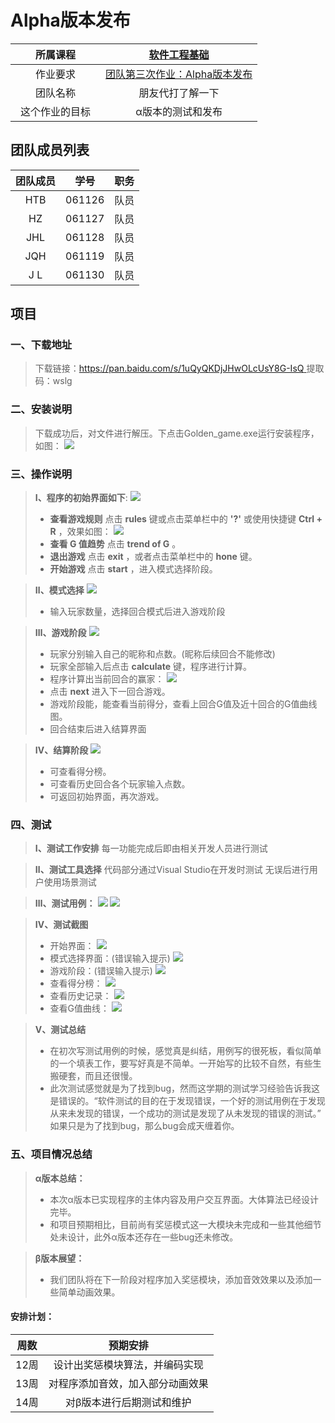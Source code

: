 # Alpha版本发布 

|所属课程|[软件工程基础](https://edu.cnblogs.com/campus/xnsy/Autumn2019SoftwareEngineeringFoundation)|
 :---:|:---:|
 |作业要求 | [团队第三次作业：Alpha版本发布](https://edu.cnblogs.com/campus/xnsy/Autumn2019SoftwareEngineeringFoundation/homework/9895)|
|团队名称 | 朋友代打了解一下|
|这个作业的目标　| α版本的测试和发布|


## 团队成员列表

|  团队成员 |  学号 | 职务 |
|:---:|:---:|:---:|
|HTB | 061126|队员|
|HZ | 061127|队员|
|JHL | 061128|队员|
|JQH | 061119|队员|
|J L | 061130|队员|


## 项目

### 一、下载地址
>下载链接：[https://pan.baidu.com/s/1uQyQKDjJHwOLcUsY8G-IsQ 
](https://pan.baidu.com/s/1uQyQKDjJHwOLcUsY8G-IsQ 
)
提取码：wslg 



### 二、安装说明
>下载成功后，对文件进行解压。下点击Golden_game.exe运行安装程序，如图：
![](https://img2018.cnblogs.com/blog/1598357/201911/1598357-20191118180317079-1027072508.png)


### 三、操作说明
>**Ⅰ、程序的初始界面如下**:
![](https://img2018.cnblogs.com/blog/1598357/201911/1598357-20191118180511402-1080257916.png)
>- **查看游戏规则**
>点击 **rules** 键或点击菜单栏中的 **'?'** 或使用快捷键 **Ctrl + R** ，效果如图：
![](https://img2018.cnblogs.com/blog/1598357/201911/1598357-20191118180631076-1609305256.png)
>- **查看 G 值趋势**
点击 **trend of G** 。
>- **退出游戏**
点击 **exit** ，或者点击菜单栏中的 **hone** 键。
>- **开始游戏**
点击 **start** ，进入模式选择阶段。

>**Ⅱ、模式选择**
![](https://img2018.cnblogs.com/blog/1784605/201911/1784605-20191118191832742-1337007885.png)
>- 输入玩家数量，选择回合模式后进入游戏阶段

>**Ⅲ、游戏阶段**
![](https://img2018.cnblogs.com/blog/1784605/201911/1784605-20191118192346492-1863409353.png)
>- 玩家分别输入自己的昵称和点数。(昵称后续回合不能修改)
>- 玩家全部输入后点击 **calculate** 键，程序进行计算。
>- 程序计算出当前回合的赢家：
![](https://img2018.cnblogs.com/blog/1598357/201911/1598357-20191118180943473-2122927820.png)
>- 点击 **next** 进入下一回合游戏。
>- 游戏阶段能，能查看当前得分，查看上回合G值及近十回合的G值曲线图。
>- 回合结束后进入结算界面

>**Ⅳ、结算阶段**
![](https://img2018.cnblogs.com/blog/1598357/201911/1598357-20191118181130758-506355161.png)
>- 可查看得分榜。
>- 可查看历史回合各个玩家输入点数。
>- 可返回初始界面，再次游戏。

### 四、测试

>**Ⅰ、测试工作安排**
每一功能完成后即由相关开发人员进行测试

>**Ⅱ、测试工具选择**
代码部分通过Visual Studio在开发时测试
无误后进行用户使用场景测试

>**Ⅲ、测试用例：**
![](https://img2018.cnblogs.com/blog/1784605/201911/1784605-20191118222526328-1623145660.png)
![](https://img2018.cnblogs.com/blog/1784605/201911/1784605-20191118222534443-212898604.png)

>**Ⅳ、测试截图**
>- 开始界面：
![](https://img2018.cnblogs.com/blog/1598357/201911/1598357-20191118180511402-1080257916.png)
>- 模式选择界面：(错误输入提示)
![](https://img2018.cnblogs.com/blog/1784605/201911/1784605-20191118223405261-1289718306.png)
>- 游戏阶段：(错误输入提示)
![](https://img2018.cnblogs.com/blog/1784605/201911/1784605-20191118223837164-1584432152.png)
>- 查看得分榜：
![](https://img2018.cnblogs.com/blog/1784605/201911/1784605-20191118224107629-114756533.png)
>- 查看历史记录：
![](https://img2018.cnblogs.com/blog/1784605/201911/1784605-20191118224322191-35198802.png)
>- 查看G值曲线：
![](https://img2018.cnblogs.com/blog/1784605/201911/1784605-20191118224517945-2030172198.png)

>**Ⅴ、测试总结**
>- 在初次写测试用例的时候，感觉真是纠结，用例写的很死板，看似简单的一个填表工作，要写好真是不简单。一开始写的比较不自然，有些生搬硬套，而且还很慢。
>- 此次测试感觉就是为了找到bug，然而这学期的测试学习经验告诉我这是错误的。“软件测试的目的在于发现错误，一个好的测试用例在于发现从来未发现的错误，一个成功的测试是发现了从未发现的错误的测试。” 如果只是为了找到bug，那么bug会成天缠着你。

### 五、项目情况总结

>**α版本总结：**
>- 本次α版本已实现程序的主体内容及用户交互界面。大体算法已经设计完毕。
>- 和项目预期相比，目前尚有奖惩模式这一大模块未完成和一些其他细节处未设计，此外α版本还存在一些bug还未修改。

>**β版本展望：**
>- 我们团队将在下一阶段对程序加入奖惩模块，添加音效效果以及添加一些简单动画效果。

#### **安排计划：**

| 周数 | 预期安排 |
|:--:|:--:|
| 12周 | 设计出奖惩模块算法，并编码实现 |
| 13周 | 对程序添加音效，加入部分动画效果 |
| 14周 | 对β版本进行后期测试和维护 |